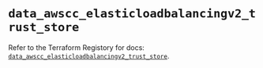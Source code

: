 # `data_awscc_elasticloadbalancingv2_trust_store`

Refer to the Terraform Registory for docs: [`data_awscc_elasticloadbalancingv2_trust_store`](https://registry.terraform.io/providers/hashicorp/awscc/0.70.0/docs/data-sources/elasticloadbalancingv2_trust_store).
